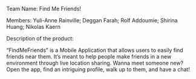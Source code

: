 Team Name: Find Me Friends!

Members:
Yuli-Anne Rainville;
Deggan Farah;
Rolf Addoumie;
Shirina Huang;
Nikolas Kaern

Description of the product:

“FindMeFriends” is a Mobile Application that allows users to easily find friends near them. It’s meant to help people make friends in a new environment through live location sharing. Wanna meet someone new? Open the app, find an intriguing profile, walk up to them, and have a chat!



